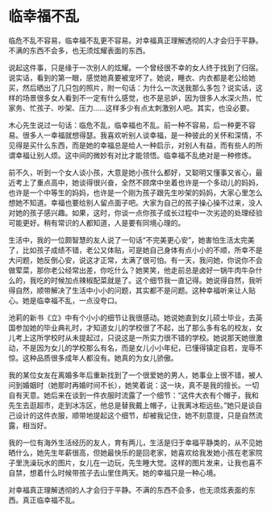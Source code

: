 # 临幸福不乱

临危不乱不容易，临幸福不乱更不容易。对幸福真正理解透彻的人才会归于平静。不满的东西不会多，也无须炫耀表面的东西。 

说起这件事，只是缘于一次别人的炫耀。一个曾经很不幸的女人终于找到了归宿。说实话，看到的第一眼，感觉她真要被宠坏了。她说，睡衣、内衣都是老公给她买，然后晒出了几只包的照片，附一句话：为什么一次送我那么多包？说实话，这样的场景很多女人看到不一定有什么感觉，也不是忌妒，因为很多人水深火热，忙家务、忙孩子、吵架、压力……这样多少有点太刺激别人吧。其实，也没必要。 

木心先生说过一句话：临危不乱，临幸福也不乱。前一种不容易，后一种更不容易。很多人一幸福就想得瑟。我喜欢听别人谈幸福，是一种彼此的关怀和深情，不见得是买什么东西，而是她的幸福总是给人一种启示，对别人有益，而有些人的所谓幸福让别人烦。这中间的微妙有对比才能领悟。临幸福不乱绝对是一种修炼。 

前不久，听到一个女人谈小孩，大意是她小孩什么都好，又聪明又懂事又省心，最近考上了重点高中，她谈得很兴奋，全然不顾席中坐着也许是一个多动儿的妈妈，也许是一个中等生的妈妈，也许是一个刚为孩子跟先生吵架的妈妈，大家心里怎么想她不知道。幸福也要给别人留点面子吧。大家为自己的孩子操心操不过来，没人对她的孩子感兴趣。如果，这时，你谈一点你孩子成长过程中一次劣迹的处理经验可能更好。稍有常识的人都知道，人是要有同境心理的。 

生活中，我的一位颇智慧的友人说了一句话“不完美更心安”，她害怕生活太完美了，比如孩子成绩不错，老公又体贴，可是她自己身体有点小小的不顺，所幸不是大问题，她反倒心安，说这才正常，太满了很可怕。有一天，我问她，你说你不会做荤菜，那你老公经常出差，你吃什么？她笑笑，他走前总是卤好一锅牛肉牛杂什么的，我吃的时候加点辣椒配菜就是了。这个细节我一直记得。她说得自然，我听得自然，顺带解决了生活中小小的问题，其实都不是问题。这种幸福听来让人贴心。她是临幸福不乱，一点没夸口。 

池莉的新书《立》中有个小小的细节让我很感动。她说她直到女儿硕士毕业，去英国参加她的毕业典礼时，才知道女儿的学校很了不起，出了那么多有名的校友，女儿考上这所学校时从未提起过，只说这是一所实力很不错的学校。她说那天她很激动，不是因为女儿的学校那么有名，而是女儿小小年纪，已懂得镇定自若，宠辱不惊。这种品质很多成年人都没有。她真的为女儿骄傲。 

我的某位女友在离婚多年后重新找到了一个很爱她的男人，她事业上很不错，被人问到婚姻时（她那时再婚时间不长），她笑着说：这一块，真不是我的擅长。一切自有天意。她后来在谈到一件衣服时流露了一个细节：“这件大衣有个帽子，我和先生去逛超市，走到冰冻区，他总是替我戴上帽子，让我离冰柜远些。”她只是谈自己设计的这件衣服，顺带地提起这个细节，却被我记住，她不刻意提，只是自然流露，相当好。 

我的一位有海外生活经历的友人，育有两儿，生活是归于幸福平静类的，从不见她晒什么，她先生年薪很高，但她最快乐的是回老家，她喜欢给我发她小孩在老家院子里洗澡玩水的图片，女儿在一边玩，先生睡大觉。这样的图片发来，让我也喜不自禁，想着什么时候带孩子去山里住两天。她的幸福只是一种心境。 

对幸福真正理解透彻的人才会归于平静。不满的东西不会多，也无须炫表面的东西。真正临幸福不乱。